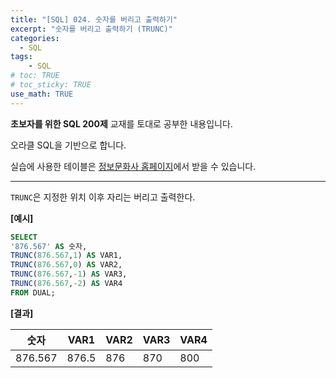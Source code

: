 ```yaml
---
title: "[SQL] 024. 숫자를 버리고 출력하기"
excerpt: "숫자를 버리고 출력하기 (TRUNC)"
categories: 
  - SQL
tags: 
    - SQL
# toc: TRUE
# toc_sticky: TRUE
use_math: TRUE
---
```


**초보자를 위한 SQL 200제** 교재를 토대로 공부한 내용입니다.

오라클 SQL을 기반으로 합니다.

실습에 사용한 테이블은 [정보문화사 홈페이지](http://infopub.co.kr/index.asp)에서 받을 수 있습니다.

---

`TRUNC`은 지정한 위치 이후 자리는 버리고 출력한다.
 

**[예시]**

```sql
SELECT 
'876.567' AS 숫자,
TRUNC(876.567,1) AS VAR1,
TRUNC(876.567,0) AS VAR2,
TRUNC(876.567,-1) AS VAR3,
TRUNC(876.567,-2) AS VAR4
FROM DUAL;
```


**[결과]**

숫자|VAR1|VAR2|VAR3|VAR4
|-|-|-|-|-|
876.567|876.5|876|870|800